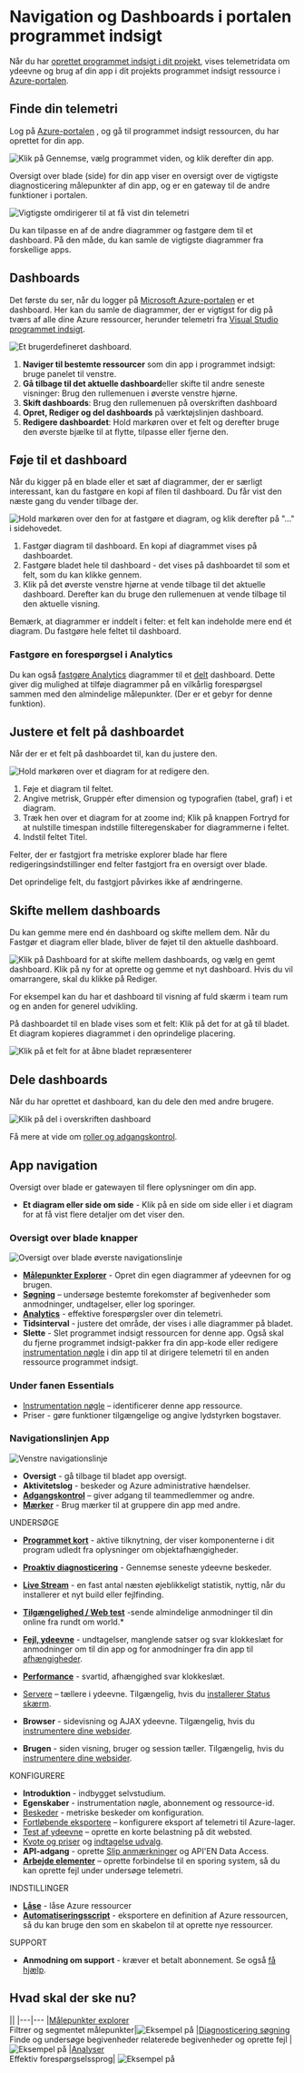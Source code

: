 <properties
    pageTitle="Dashboards og navigation i portalen programmet indsigt | Microsoft Azure"
    description="Oprette visninger af dine vigtige APM diagrammer og forespørgsler."
    services="application-insights"
    documentationCenter=""
    authors="alancameronwills"
    manager="douge"/>

<tags
    ms.service="application-insights"
    ms.workload="tbd"
    ms.tgt_pltfrm="ibiza"
    ms.devlang="multiple"
    ms.topic="article" 
    ms.date="10/18/2016"
    ms.author="awills"/>

# <a name="navigation-and-dashboards-in-the-application-insights-portal"></a>Navigation og Dashboards i portalen programmet indsigt

Når du har [oprettet programmet indsigt i dit projekt](app-insights-overview.md), vises telemetridata om ydeevne og brug af din app i dit projekts programmet indsigt ressource i [Azure-portalen](https://portal.azure.com).


## <a name="find-your-telemetry"></a>Finde din telemetri

Log på [Azure-portalen](https://portal.azure.com) , og gå til programmet indsigt ressourcen, du har oprettet for din app.

![Klik på Gennemse, vælg programmet viden, og klik derefter din app.](./media/app-insights-dashboards/00-start.png)

Oversigt over blade (side) for din app viser en oversigt over de vigtigste diagnosticering målepunkter af din app, og er en gateway til de andre funktioner i portalen.


![Vigtigste omdirigerer til at få vist din telemetri](./media/app-insights-dashboards/010-oview.png)

Du kan tilpasse en af de andre diagrammer og fastgøre dem til et dashboard. På den måde, du kan samle de vigtigste diagrammer fra forskellige apps.


## <a name="dashboards"></a>Dashboards

Det første du ser, når du logger på [Microsoft Azure-portalen](https://portal.azure.com) er et dashboard. Her kan du samle de diagrammer, der er vigtigst for dig på tværs af alle dine Azure ressourcer, herunder telemetri fra [Visual Studio programmet indsigt](app-insights-overview.md).
 

![Et brugerdefineret dashboard.](./media/app-insights-dashboards/31.png)


1. **Naviger til bestemte ressourcer** som din app i programmet indsigt: bruge panelet til venstre.
2. **Gå tilbage til det aktuelle dashboard**eller skifte til andre seneste visninger: Brug den rullemenuen i øverste venstre hjørne.
3. **Skift dashboards**: Brug den rullemenuen på overskriften dashboard
4. **Opret, Rediger og del dashboards** på værktøjslinjen dashboard.
5. **Redigere dashboardet**: Hold markøren over et felt og derefter bruge den øverste bjælke til at flytte, tilpasse eller fjerne den.


## <a name="add-to-a-dashboard"></a>Føje til et dashboard

Når du kigger på en blade eller et sæt af diagrammer, der er særligt interessant, kan du fastgøre en kopi af filen til dashboard. Du får vist den næste gang du vender tilbage der.

![Hold markøren over den for at fastgøre et diagram, og klik derefter på "..." i sidehovedet.](./media/app-insights-dashboards/33.png)

1. Fastgør diagram til dashboard. En kopi af diagrammet vises på dashboardet.
2. Fastgøre bladet hele til dashboard - det vises på dashboardet til som et felt, som du kan klikke gennem.
3. Klik på det øverste venstre hjørne at vende tilbage til det aktuelle dashboard. Derefter kan du bruge den rullemenuen at vende tilbage til den aktuelle visning.

Bemærk, at diagrammer er inddelt i felter: et felt kan indeholde mere end ét diagram. Du fastgøre hele feltet til dashboard.

### <a name="pin-any-query-in-analytics"></a>Fastgøre en forespørgsel i Analytics

Du kan også [fastgøre Analytics](app-insights-analytics-using.md#pin-to-dashboard) diagrammer til et [delt](#share-dashboards-with-your-team) dashboard. Dette giver dig mulighed at tilføje diagrammer på en vilkårlig forespørgsel sammen med den almindelige målepunkter. (Der er et gebyr for denne funktion).

## <a name="adjust-a-tile-on-the-dashboard"></a>Justere et felt på dashboardet

Når der er et felt på dashboardet til, kan du justere den.

![Hold markøren over et diagram for at redigere den.](./media/app-insights-dashboards/36.png)

1. Føje et diagram til feltet. 
2. Angive metrisk, Gruppér efter dimension og typografien (tabel, graf) i et diagram.
3. Træk hen over et diagram for at zoome ind; Klik på knappen Fortryd for at nulstille timespan indstille filteregenskaber for diagrammerne i feltet.
4. Indstil feltet Titel.

Felter, der er fastgjort fra metriske explorer blade har flere redigeringsindstillinger end felter fastgjort fra en oversigt over blade.

Det oprindelige felt, du fastgjort påvirkes ikke af ændringerne.


## <a name="switch-between-dashboards"></a>Skifte mellem dashboards

Du kan gemme mere end én dashboard og skifte mellem dem. Når du Fastgør et diagram eller blade, bliver de føjet til den aktuelle dashboard.

![Klik på Dashboard for at skifte mellem dashboards, og vælg en gemt dashboard. Klik på ny for at oprette og gemme et nyt dashboard. Hvis du vil omarrangere, skal du klikke på Rediger.](./media/app-insights-dashboards/32.png)

For eksempel kan du har et dashboard til visning af fuld skærm i team rum og en anden for generel udvikling.


På dashboardet til en blade vises som et felt: Klik på det for at gå til bladet. Et diagram kopieres diagrammet i den oprindelige placering.

![Klik på et felt for at åbne bladet repræsenterer](./media/app-insights-dashboards/35.png)


## <a name="share-dashboards"></a>Dele dashboards

Når du har oprettet et dashboard, kan du dele den med andre brugere.

![Klik på del i overskriften dashboard](./media/app-insights-dashboards/41.png)

Få mere at vide om [roller og adgangskontrol](app-insights-resources-roles-access-control.md).

## <a name="app-navigation"></a>App navigation

Oversigt over blade er gatewayen til flere oplysninger om din app.

* **Et diagram eller side om side** - Klik på en side om side eller i et diagram for at få vist flere detaljer om det viser den.

### <a name="overview-blade-buttons"></a>Oversigt over blade knapper


![Oversigt over blade øverste navigationslinje](./media/app-insights-dashboards/app-overview-top-nav.png)


* [**Målepunkter Explorer**](app-insights-metrics-explorer.md) - Opret din egen diagrammer af ydeevnen for og brugen.
* [**Søgning**](app-insights-diagnostic-search.md) – undersøge bestemte forekomster af begivenheder som anmodninger, undtagelser, eller log sporinger.
* [**Analytics**](app-insights-analytics.md) - effektive forespørgsler over din telemetri.
* **Tidsinterval** - justere det område, der vises i alle diagrammer på bladet.
* **Slette** - Slet programmet indsigt ressourcen for denne app. Også skal du fjerne programmet indsigt-pakker fra din app-kode eller redigere [instrumentation nøgle](app-insights-create-new-resource.md#copy-the-instrumentation-key) i din app til at dirigere telemetri til en anden ressource programmet indsigt.

### <a name="essentials-tab"></a>Under fanen Essentials

* [Instrumentation nøgle](app-insights-create-new-resource.md#copy-the-instrumentation-key) – identificerer denne app ressource. 
* Priser - gøre funktioner tilgængelige og angive lydstyrken bogstaver.


### <a name="app-navigation-bar"></a>Navigationslinjen App


![Venstre navigationslinje](./media/app-insights-dashboards/app-left-nav-bar.png)

* **Oversigt** - gå tilbage til bladet app oversigt.
* **Aktivitetslog** - beskeder og Azure administrative hændelser.
* [**Adgangskontrol**](app-insights-resources-roles-access-control.md) – giver adgang til teammedlemmer og andre.
* [**Mærker**](../resource-group-using-tags.md) - Brug mærker til at gruppere din app med andre.

UNDERSØGE

* [**Programmet kort**](app-insights-app-map.md) - aktive tilknytning, der viser komponenterne i dit program udledt fra oplysninger om objektafhængigheder.
* [**Proaktiv diagnosticering**](app-insights-proactive-diagnostics.md) - Gennemse seneste ydeevne beskeder.
* [**Live Stream**](app-insights-metrics-explorer.md#live-stream) - en fast antal næsten øjeblikkeligt statistik, nyttig, når du installerer et nyt build eller fejlfinding.
* [**Tilgængelighed / Web test**](app-insights-monitor-web-app-availability.md) -sende almindelige anmodninger til din online fra rundt om world.* 
* [**Fejl, ydeevne**](app-insights-web-monitor-performance.md) - undtagelser, manglende satser og svar klokkeslæt for anmodninger om til din app og for anmodninger fra din app til [afhængigheder](app-insights-asp-net-dependencies.md).
* [**Performance**](app-insights-web-monitor-performance.md) - svartid, afhængighed svar klokkeslæt. 
* [Servere](app-insights-web-monitor-performance.md) – tællere i ydeevne. Tilgængelig, hvis du [installerer Status skærm](app-insights-monitor-performance-live-website-now.md).

* **Browser** - sidevisning og AJAX ydeevne. Tilgængelig, hvis du [instrumentere dine websider](app-insights-javascript.md).
* **Brugen** - siden visning, bruger og session tæller. Tilgængelig, hvis du [instrumentere dine websider](app-insights-javascript.md).

KONFIGURERE

* **Introduktion** - indbygget selvstudium.
* **Egenskaber** - instrumentation nøgle, abonnement og ressource-id.
* [Beskeder](app-insights-alerts.md) - metriske beskeder om konfiguration.
* [Fortløbende eksportere](app-insights-export-telemetry.md) – konfigurere eksport af telemetri til Azure-lager.
* [Test af ydeevne](app-insights-monitor-web-app-availability.md#performance-tests) – oprette en korte belastning på dit websted.
* [Kvote og priser](app-insights-pricing.md) og [indtagelse udvalg](app-insights-sampling.md).
* **API-adgang** - oprette [Slip anmærkninger](app-insights-annotations.md) og API'EN Data Access.
* [**Arbejde elementer**](app-insights-diagnostic-search.md#create-work-item) – oprette forbindelse til en sporing system, så du kan oprette fejl under undersøge telemetri.

INDSTILLINGER


* [**Låse**](..\resource-group-lock-resources.md) - låse Azure ressourcer
* [**Automatiseringsscript**](app-insights-powershell.md) - eksportere en definition af Azure ressourcen, så du kan bruge den som en skabelon til at oprette nye ressourcer.

SUPPORT

* **Anmodning om support** - kræver et betalt abonnement. Se også [få hjælp](app-insights-get-dev-support.md).

## <a name="whats-next"></a>Hvad skal der ske nu?

||
|---|---
|[Målepunkter explorer](app-insights-metrics-explorer.md)<br/>Filtrer og segmentet målepunkter|![Eksempel på](./media/app-insights-dashboards/64.png)
|[Diagnosticering søgning](app-insights-diagnostic-search.md)<br/>Finde og undersøge begivenheder relaterede begivenheder og oprette fejl |![Eksempel på](./media/app-insights-dashboards/61.png)
|[Analyser](app-insights-analytics.md)<br/>Effektiv forespørgselssprog| ![Eksempel på](./media/app-insights-dashboards/63.png)






